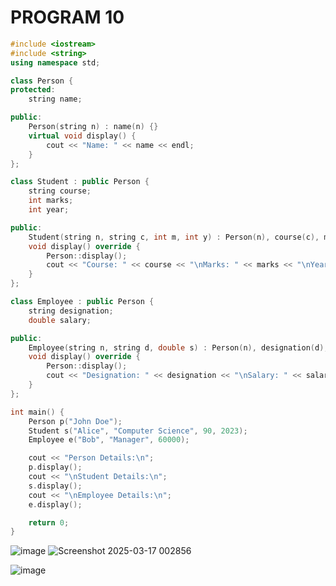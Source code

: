 # PROGRAM 10
```cpp
#include <iostream>
#include <string>
using namespace std;

class Person {
protected:
    string name;

public:
    Person(string n) : name(n) {}
    virtual void display() {
        cout << "Name: " << name << endl;
    }
};

class Student : public Person {
    string course;
    int marks;
    int year;

public:
    Student(string n, string c, int m, int y) : Person(n), course(c), marks(m), year(y) {}
    void display() override {
        Person::display();
        cout << "Course: " << course << "\nMarks: " << marks << "\nYear: " << year << endl;
    }
};

class Employee : public Person {
    string designation;
    double salary;

public:
    Employee(string n, string d, double s) : Person(n), designation(d), salary(s) {}
    void display() override {
        Person::display();
        cout << "Designation: " << designation << "\nSalary: " << salary << endl;
    }
};

int main() {
    Person p("John Doe");
    Student s("Alice", "Computer Science", 90, 2023);
    Employee e("Bob", "Manager", 60000);

    cout << "Person Details:\n";
    p.display();
    cout << "\nStudent Details:\n";
    s.display();
    cout << "\nEmployee Details:\n";
    e.display();

    return 0;
}
```
![image](https://github.com/user-attachments/assets/8c8ffa6d-0ed6-46c4-8f2c-c88793c57702)
![Screenshot 2025-03-17 002856](https://github.com/user-attachments/assets/fad2d7be-de1b-45e6-9857-4444e4c199a0)

![image](https://github.com/user-attachments/assets/ce49f0ad-732e-4a53-a150-2179a75c47b4)
